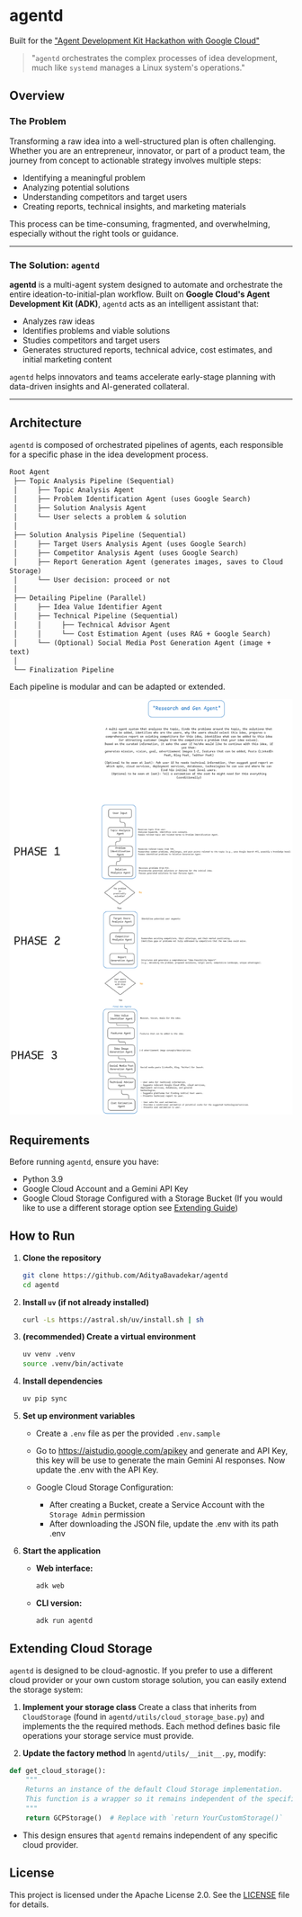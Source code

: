 # agentd

Built for the ["Agent Development Kit Hackathon with Google Cloud"](https://googlecloudmultiagents.devpost.com/)

> "`agentd` orchestrates the complex processes of idea development, much like `systemd` manages a Linux system's operations."

## Overview

### The Problem

Transforming a raw idea into a well-structured plan is often challenging. Whether you are an entrepreneur, innovator, or part of a product team, the journey from concept to actionable strategy involves multiple steps:

* Identifying a meaningful problem
* Analyzing potential solutions
* Understanding competitors and target users
* Creating reports, technical insights, and marketing materials

This process can be time-consuming, fragmented, and overwhelming, especially without the right tools or guidance.

---

### The Solution: `agentd`

**agentd** is a multi-agent system designed to automate and orchestrate the entire ideation-to-initial-plan workflow.
Built on **Google Cloud's Agent Development Kit (ADK)**, `agentd` acts as an intelligent assistant that:

* Analyzes raw ideas
* Identifies problems and viable solutions
* Studies competitors and target users
* Generates structured reports, technical advice, cost estimates, and initial marketing content

`agentd` helps innovators and teams accelerate early-stage planning with data-driven insights and AI-generated collateral.

---

## Architecture

`agentd` is composed of orchestrated pipelines of agents, each responsible for a specific phase in the idea development process.

```
Root Agent
 ├── Topic Analysis Pipeline (Sequential)
 │     ├── Topic Analysis Agent
 │     ├── Problem Identification Agent (uses Google Search)
 │     ├── Solution Analysis Agent
 │     └── User selects a problem & solution
 │
 ├── Solution Analysis Pipeline (Sequential)
 │     ├── Target Users Analysis Agent (uses Google Search)
 │     ├── Competitor Analysis Agent (uses Google Search)
 │     ├── Report Generation Agent (generates images, saves to Cloud Storage)
 │     └── User decision: proceed or not
 │
 ├── Detailing Pipeline (Parallel)
 │     ├── Idea Value Identifier Agent
 │     ├── Technical Pipeline (Sequential)
 │     │     ├── Technical Advisor Agent
 │     │     └── Cost Estimation Agent (uses RAG + Google Search)
 │     └── (Optional) Social Media Post Generation Agent (image + text)
 │
 └── Finalization Pipeline
```

Each pipeline is modular and can be adapted or extended.


<!-- TODO -->
<!-- - Detailed and a better explaination to be added. -->

![flow](/assets/flow.png)


## Requirements

Before running `agentd`, ensure you have:

- Python 3.9
- Google Cloud Account and a Gemini API Key
- Google Cloud Storage Configured with a Storage Bucket (If you would like to use a different storage option see [Extending Guide](#extending-cloud-storage))


## How to Run

1. **Clone the repository**

   ```bash
   git clone https://github.com/AdityaBavadekar/agentd
   cd agentd
   ```

2. **Install `uv` (if not already installed)**

   ```bash
   curl -Ls https://astral.sh/uv/install.sh | sh
   ```

3. **(recommended) Create a virtual environment**

   ```bash
   uv venv .venv
   source .venv/bin/activate
   ```

4. **Install dependencies**

   ```bash
   uv pip sync
   ```


3. **Set up environment variables**

   - Create a `.env` file as per the provided `.env.sample`

   - Go to https://aistudio.google.com/apikey and generate and API Key, this key will be use to generate the main Gemini AI responses. Now update the .env with the API Key.
    - Google Cloud Storage Configuration:
        - After creating a Bucket, create a Service Account with the ` Storage Admin` permission
        - After downloading the JSON file, update the .env with its path .env

   
4. **Start the application**

   * **Web interface:**

     ```bash
     adk web
     ```
   * **CLI version:**

     ```bash
     adk run agentd
     ```


## Extending Cloud Storage

`agentd` is designed to be cloud-agnostic. If you prefer to use a different cloud provider or your own custom storage solution, you can easily extend the storage system:

1. **Implement your storage class**
Create a class that inherits from `CloudStorage` (found in `agentd/utils/cloud_storage_base.py`) and implements the the required methods.
Each method defines basic file operations your storage service must provide.

2. **Update the factory method**
In `agentd/utils/__init__.py`, modify:

```python
def get_cloud_storage():
    """
    Returns an instance of the default Cloud Storage implementation.
    This function is a wrapper so it remains independent of the specific cloud storage used.
    """
    return GCPStorage()  # Replace with `return YourCustomStorage()`
```


- This design ensures that `agentd` remains independent of any specific cloud provider.



## License

This project is licensed under the Apache License 2.0. See the [LICENSE](LICENSE) file for details.

